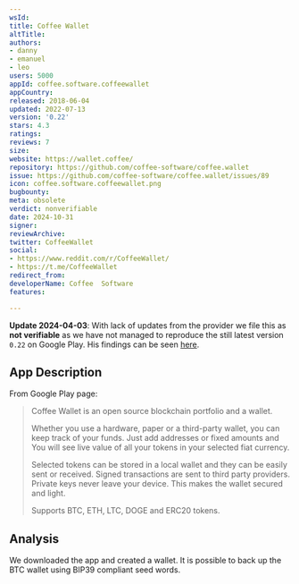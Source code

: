 ```yaml
---
wsId: 
title: Coffee Wallet
altTitle: 
authors:
- danny
- emanuel
- leo
users: 5000
appId: coffee.software.coffeewallet
appCountry: 
released: 2018-06-04
updated: 2022-07-13
version: '0.22'
stars: 4.3
ratings: 
reviews: 7
size: 
website: https://wallet.coffee/
repository: https://github.com/coffee-software/coffee.wallet
issue: https://github.com/coffee-software/coffee.wallet/issues/89
icon: coffee.software.coffeewallet.png
bugbounty: 
meta: obsolete
verdict: nonverifiable
date: 2024-10-31
signer: 
reviewArchive: 
twitter: CoffeeWallet
social:
- https://www.reddit.com/r/CoffeeWallet/
- https://t.me/CoffeeWallet
redirect_from: 
developerName: Coffee  Software
features: 

---
```


**Update 2024-04-03**: With lack of updates from the provider we file this as
**not verifiable** as we have not managed to reproduce the still latest
version `0.22` on Google Play. His findings can be seen
[here](https://gitlab.com/walletscrutiny/walletScrutinyCom/-/issues/404).

## App Description 

From Google Play page: 

> Coffee Wallet is an open source blockchain portfolio and a wallet.
>
> Whether you use a hardware, paper or a third-party wallet, you can keep track of your funds. Just add addresses or fixed amounts and You will see live value of all your tokens in your selected fiat currency.
>
> Selected tokens can be stored in a local wallet and they can be easily sent or received. Signed transactions are sent to third party providers. Private keys never leave your device. This makes the wallet secured and light.
>
> Supports BTC, ETH, LTC, DOGE and ERC20 tokens.

## Analysis 

We downloaded the app and created a wallet. It is possible to back up the BTC wallet using BIP39 compliant seed words.
